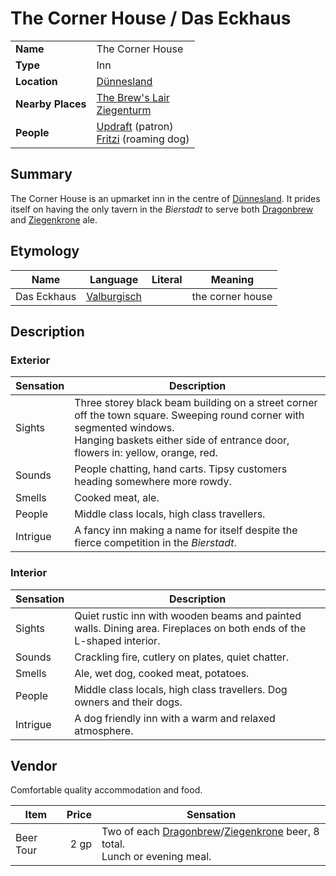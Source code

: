 # The Corner House / Das Eckhaus

|||
| --- | --- |
| **Name** | The Corner House | place.4
| **Type** | Inn |
| **Location** | [Dünnesland](../../towns/dunnesland.md) |
| **Nearby Places** | [The Brew's Lair](the-brews-lair.md)<br>[Ziegenturm](ziegenturm.md) |
| **People** | [Updraft](../../../characters/updraft.md) (patron)<br>[Fritzi](../../../characters/fritzi.md) (roaming dog) |

## Summary

The Corner House is an upmarket inn in the centre of [Dünnesland](../../towns/dunnesland.md). It prides itself on having the only tavern in the *Bierstadt* to serve both [Dragonbrew](../../../organisations/business/dragonbrew.md) and [Ziegenkrone](../../../organisations/business/ziegenkrone.md) ale.

## Etymology

| Name | Language | Literal | Meaning | 
| --- | --- | --- | --- |
| Das Eckhaus | [Valburgisch](../../../languages/valburgisch.md) || the corner house |

## Description

### Exterior

| Sensation | Description |
| ---- | --- |
| Sights | Three storey black beam building on a street corner off the town square. Sweeping round corner with segmented windows.<br>Hanging baskets either side of entrance door, flowers in: yellow, orange, red. |
| Sounds | People chatting, hand carts. Tipsy customers heading somewhere more rowdy. |
| Smells | Cooked meat, ale. |
| People | Middle class locals, high class travellers. |
| Intrigue | A fancy inn making a name for itself despite the fierce competition in the *Bierstadt*. |

### Interior

| Sensation | Description |
| ---- | --- |
| Sights | Quiet rustic inn with wooden beams and painted walls. Dining area. Fireplaces on both ends of the L-shaped interior. |
| Sounds | Crackling fire, cutlery on plates, quiet chatter. |
| Smells | Ale, wet dog, cooked meat, potatoes. |
| People | Middle class locals, high class travellers. Dog owners and their dogs. |
| Intrigue | A dog friendly inn with a warm and relaxed atmosphere. |

## Vendor

Comfortable quality accommodation and food.

| Item | Price | Sensation |
| --- | ---:| --- |
| Beer Tour | 2 gp | Two of each [Dragonbrew](../../../organisations/business/dragonbrew.md)/[Ziegenkrone](../../../organisations/business/ziegenkrone.md) beer, 8 total.<br>Lunch or evening meal. |
